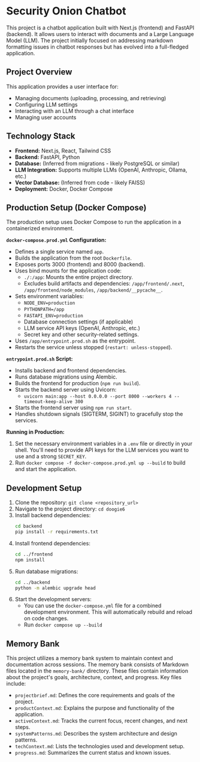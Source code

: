 # Security Onion Chatbot

This project is a chatbot application built with Next.js (frontend) and FastAPI (backend). It allows users to interact with documents and a Large Language Model (LLM). The project initially focused on addressing markdown formatting issues in chatbot responses but has evolved into a full-fledged application.

## Project Overview
This application provides a user interface for:
- Managing documents (uploading, processing, and retrieving)
- Configuring LLM settings
- Interacting with an LLM through a chat interface
- Managing user accounts

## Technology Stack

- **Frontend:** Next.js, React, Tailwind CSS
- **Backend:** FastAPI, Python
- **Database:** (Inferred from migrations - likely PostgreSQL or similar)
- **LLM Integration:** Supports multiple LLMs (OpenAI, Anthropic, Ollama, etc.)
- **Vector Database:** (Inferred from code - likely FAISS)
- **Deployment:** Docker, Docker Compose

## Production Setup (Docker Compose)

The production setup uses Docker Compose to run the application in a containerized environment.

**`docker-compose.prod.yml` Configuration:**

-   Defines a single service named `app`.
-   Builds the application from the root `Dockerfile`.
-   Exposes ports 3000 (frontend) and 8000 (backend).
-   Uses bind mounts for the application code:
    -   `./:/app`: Mounts the entire project directory.
    -   Excludes build artifacts and dependencies: `/app/frontend/.next`, `/app/frontend/node_modules`, `/app/backend/__pycache__`.
-   Sets environment variables:
    -   `NODE_ENV=production`
    -   `PYTHONPATH=/app`
    -   `FASTAPI_ENV=production`
    -   Database connection settings (if applicable)
    -   LLM service API keys (OpenAI, Anthropic, etc.)
    -   Secret key and other security-related settings.
-   Uses `/app/entrypoint.prod.sh` as the entrypoint.
-   Restarts the service unless stopped (`restart: unless-stopped`).

**`entrypoint.prod.sh` Script:**

-   Installs backend and frontend dependencies.
-   Runs database migrations using Alembic.
-   Builds the frontend for production (`npm run build`).
-   Starts the backend server using Uvicorn:
    -   `uvicorn main:app --host 0.0.0.0 --port 8000 --workers 4 --timeout-keep-alive 300`
-   Starts the frontend server using `npm run start`.
-   Handles shutdown signals (SIGTERM, SIGINT) to gracefully stop the services.

**Running in Production:**

1.  Set the necessary environment variables in a `.env` file or directly in your shell. You'll need to provide API keys for the LLM services you want to use and a strong `SECRET_KEY`.
2.  Run `docker compose -f docker-compose.prod.yml up --build` to build and start the application.

## Development Setup

1.  Clone the repository: `git clone <repository_url>`
2.  Navigate to the project directory: `cd doogie6`
3.  Install backend dependencies:
    ```bash
    cd backend
    pip install -r requirements.txt
    ```
4.  Install frontend dependencies:
    ```bash
    cd ../frontend
    npm install
    ```
5.  Run database migrations:
    ```bash
    cd ../backend
    python -m alembic upgrade head
    ```
6.  Start the development servers:
    - You can use the `docker-compose.yml` file for a combined development environment. This will automatically rebuild and reload on code changes.
    - Run `docker compose up --build`

## Memory Bank
This project utilizes a memory bank system to maintain context and documentation across sessions. The memory bank consists of Markdown files located in the `memory-bank/` directory. These files contain information about the project's goals, architecture, context, and progress. Key files include:

- `projectbrief.md`: Defines the core requirements and goals of the project.
- `productContext.md`: Explains the purpose and functionality of the application.
- `activeContext.md`: Tracks the current focus, recent changes, and next steps.
- `systemPatterns.md`: Describes the system architecture and design patterns.
- `techContext.md`: Lists the technologies used and development setup.
- `progress.md`: Summarizes the current status and known issues.